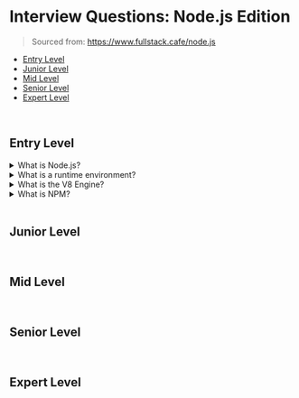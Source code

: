 <!--
<details>
<summary></summary>
</details>
-->

# Interview Questions: Node.js Edition <!-- omit in toc -->

> Sourced from: https://www.fullstack.cafe/node.js

- [Entry Level](#entry-level)
- [Junior Level](#junior-level)
- [Mid Level](#mid-level)
- [Senior Level](#senior-level)
- [Expert Level](#expert-level)

<br>

## Entry Level

<details id="node-js">
<summary>What is Node.js?</summary>
<br>

Node.js is a web application framework built on the [V8 Engine](#v8-engine). Node.js is packaged with a [runtime environment](#runtime-environment) on which a Javascript program can be interpreted and executed, outside of its native browser environment, allowing for server-based JavaScript.

</details>

<details id="runtime-environment">
<summary>What is a runtime environment?</summary>
<br>

In programming, a runtime environment (or runtime system) implements certain portions of an execution model for that programming language. The runtime itself is a part of a program's lifecycle phase– the final phase of the program- in which the code is being executed on a central processing unit (CPU).

</details>

<details id="v8-engine">
<summary>What is the V8 Engine?</summary>
<br>

The V8 Engine is developed by Google and utilized in Chrome and Node.js, converting Javascript code into machine code, which microprocessors can understand.

</details>

<details id="npm">
<summary>What is NPM?</summary>
<br>

Node Package Manager is both an online repository for Node.js packages and a CLI utility to install those packages and their dependencies.

</details>

<br>

## Junior Level

<br>

## Mid Level

<br>

## Senior Level


<br>

## Expert Level
